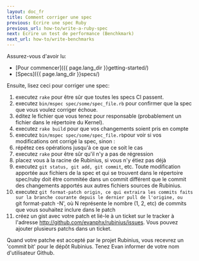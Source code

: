 ```yaml
---
layout: doc_fr
title: Comment corriger une spec
previous: Ecrire une spec Ruby
previous_url: how-to/write-a-ruby-spec
next: Ecrire un test de performance (Benchkmark)
next_url: how-to/write-benchmarks
---
```


Assurez-vous d'avoir lu:


  *  [Pour commencer]({{ page.lang_dir }}getting-started/)
  *  [Specs]({{ page.lang_dir }}specs/)

Ensuite, lisez ceci pour corriger une spec:

  1.  executez `rake` pour être sûr que toutes les specs CI passent.
  2.  executez `bin/mspec spec/some/spec_file.rb` pour confirmer que la spec
      que vous voulez corriger échoue.
  3.  éditez le fichier que vous tenez pour responsable (probablement un 
      fichier dans le répertoire du Kernel).
  4.  executez `rake build` pour que vos changements soient pris en compte
  5.  executez `bin/mspec spec/some/spec_file.rb`pour voir si vos 
      modifications ont corrigé la spec, sinon :
  6.  répétez ces opérations jusqu'à ce que ce soit le cas
  7.  executez `rake` pour être sûr qu'il n'y a pas de régression
  8.  placez vous à la racine de Rubinius, si vous n'y étiez pas déjà
  9.  executez `git status, git add, git commit`, etc. Toute modification
      apportée aux fichiers de la spec et qui se trouvent dans le répertoire
      spec/ruby doit être commitée dans un commit différent que le commit
      des changements apportés aux autres fichiers sources de Rubinius.
  10. executez `git format-patch origin, ce qui extraira les commits faits
      sur la branche courante depuis le dernier pull de l'origine, ou 
      `git format-patch -N', où N représente le nombre (1, 2, etc) de commits
     que vous souhaitez inclure dans le patch
  11. créez un gist avec votre patch et lié-le à un ticket sur le tracker
      à l'adresse http://github.com/evanphx/rubinius/issues. Vous pouvez
      ajouter plusieurs patchs dans un ticket.

Quand votre patche est accepté par le projet Rubinius, vous recevrez un 
'commit bit' pour le dépôt Rubinius. Tenez Evan informer de votre nom 
d'utilisateur Github.

